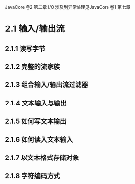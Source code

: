 JavaCore 卷2 第二章 I/O
涉及到异常处理见JavaCore 卷1 第七章


# 2.1 输入/输出流

## 2.1.1 读写字节

## 2.1.2 完整的流家族

## 2.1.3 组合输入/输出流过滤器

## 2.1.4 文本输入与输出

## 2.1.5 如何写文本输出

## 2.1.6 如何读入文本输入

## 2.1.7 以文本格式存储对象

## 2.1.8 字符编码方式


